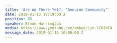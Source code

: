 ```yaml
---
title: 'Are We There Yet?: "Genuine Community"'
date: 2019-01-13 18:19:00 Z
position: 45
speaker: Ethan Harrington
media: https://www.youtube.com/embed/ijn-lCKZnF4
message_date: 2019-01-13 10:00:00 Z
---
```


